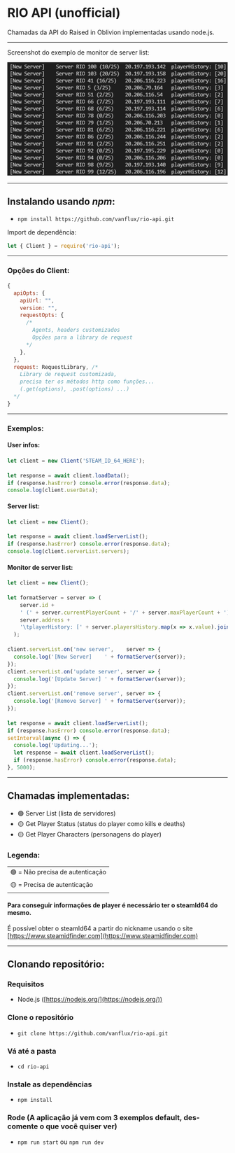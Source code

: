 # RIO API (unofficial)

Chamadas da API do Raised in Oblivion implementadas usando node.js.

---

Screenshot do exemplo de monitor de server list:

![](screenshot.png)

---

## Instalando usando *npm*:

- ``npm install https://github.com/vanflux/rio-api.git``

Import de dependência:
```javascript
let { Client } = require('rio-api');
```

---

### Opções do Client:

```javascript
{
  apiOpts: {
    apiUrl: "",
    version: "",
    requestOpts: {
      /*
        Agents, headers customizados
        Opções para a library de request
      */
    },
  },
  request: RequestLibrary, /*
    Library de request customizada,
    precisa ter os métodos http como funções...
    (.get(options), .post(options) ...)
  */
}
```

---

### **Exemplos**:

#### User infos:

```javascript
let client = new Client('STEAM_ID_64_HERE');

let response = await client.loadData();
if (response.hasError) console.error(response.data);
console.log(client.userData);
```

#### Server list:

```javascript
let client = new Client();

let response = await client.loadServerList();
if (response.hasError) console.error(response.data);
console.log(client.serverList.servers);
```

#### Monitor de server list:

```javascript
let client = new Client();

let formatServer = server => (
    server.id + 
    ' (' + server.currentPlayerCount + '/' + server.maxPlayerCount + ')\t' + 
    server.address + 
    '\tplayerHistory: [' + server.playersHistory.map(x => x.value).join(',') + ']'
  );
  
client.serverList.on('new server',    server => {
  console.log('[New Server]    ' + formatServer(server));
});
client.serverList.on('update server', server => {
  console.log('[Update Server] ' + formatServer(server));
});
client.serverList.on('remove server', server => {
  console.log('[Remove Server] ' + formatServer(server));
});

let response = await client.loadServerList();
if (response.hasError) console.error(response.data);
setInterval(async () => {
  console.log('Updating...');
  let response = await client.loadServerList();
  if (response.hasError) console.error(response.data);
}, 5000);
```

---

## Chamadas implementadas:
  - 🟢 Server List (lista de servidores)
  - 🟡 Get Player Status (status do player como kills e deaths)
  - 🟡 Get Player Characters (personagens do player)

### Legenda:
| |
|-|
| 🟢 = Não precisa de autenticação |
| 🟡 = Precisa de autenticação |

#### Para conseguir informações de player é necessário ter o steamId64 do mesmo.

É possível obter o steamId64 a partir do nickname usando o site [https://www.steamidfinder.com](https://www.steamidfinder.com)

---

## Clonando repositório:

### Requisitos
- Node.js ([https://nodejs.org/](https://nodejs.org/))

### Clone o repositório
- ``git clone https://github.com/vanflux/rio-api.git``

### Vá até a pasta

- ``cd rio-api``

### Instale as dependências

- ``npm install``

### Rode (A aplicação já vem com 3 exemplos default, des-comente o que você quiser ver)

- ``npm run start`` ou ``npm run dev``
